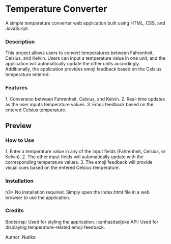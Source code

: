 <h1>Temperature Converter</h1>
A simple temperature converter web application built using HTML, CSS, and JavaScript.

<h3>Description</h3>
This project allows users to convert temperatures between Fahrenheit, Celsius, and Kelvin. Users can input a temperature value in one unit, and the application will automatically update the other units accordingly. Additionally, the application provides emoji feedback based on the Celsius temperature entered.

<h3>Features</h3>
1. Conversion between Fahrenheit, Celsius, and Kelvin.
2. Real-time updates as the user inputs temperature values.
3. Emoji feedback based on the entered Celsius temperature.
   
<h2>Preview</h2>
<h3>How to Use</h3>
1. Enter a temperature value in any of the input fields (Fahrenheit, Celsius, or Kelvin).
2. The other input fields will automatically update with the corresponding temperature values.
3. The emoji feedback will provide visual cues based on the entered Celsius temperature.

<h3>Installation</h3>h3>
No installation required. Simply open the index.html file in a web browser to use the application.

<h3>Credits</h3>
Bootstrap: Used for styling the application.
icanhazdadjoke API: Used for displaying temperature-related emoji feedback.

Author: Nutika
